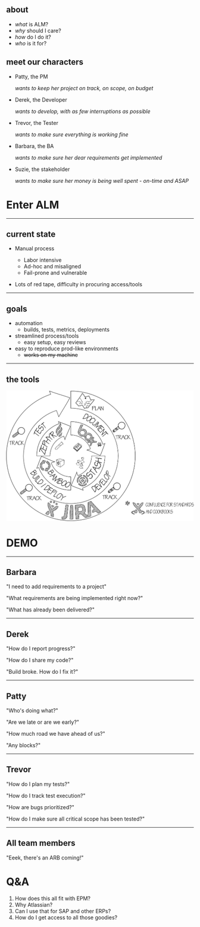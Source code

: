 ## about

* *what* is ALM?
* *why* should I care?
* *how* do I do it?
* *who* is it for?


## meet our characters
* Patty, the PM
	
	*wants to keep her project on track, on scope, on budget*

* Derek, the Developer

	*wants to develop, with as few interruptions as possible*

* Trevor, the Tester

	*wants to make sure everything is working fine*

* Barbara, the BA

	*wants to make sure her dear requirements get implemented*

* Suzie, the stakeholder

	*wants to make sure her money is being well spent - on-time and ASAP*



# Enter ALM

---

## current state

* Manual process
  - Labor intensive
  - Ad-hoc and misaligned
  - Fail-prone and vulnerable

* Lots of red tape, difficulty in procuring access/tools

---

## goals
* automation
  -  builds, tests, metrics, deployments
* streamlined process/tools
  - easy setup, easy reviews
* easy to reproduce prod-like environments
  - ~~works on my machine~~

---

## the tools
![ALM](images/ALM.png)


# DEMO

---

## Barbara

"I need to add requirements to a project"

"What requirements are being implemented right now?"

"What has already been delivered?"

---

## Derek
"How do I report progress?"

"How do I share my code?"

"Build broke. How do I fix it?"

---

## Patty

"Who's doing what?"

"Are we late or are we early?"

"How much road we have ahead of us?"

"Any blocks?"

---

## Trevor

"How do I plan my tests?"

"How do I track test execution?"

"How are bugs prioritized?"

"How do I make sure all critical scope has been tested?"

---

## All team members

"Eeek, there's an ARB coming!"


Q&A
===

1. How does this all fit with EPM?
2. Why Atlassian?
3. Can I use that for SAP and other ERPs?
4. How do I get access to all those goodies?